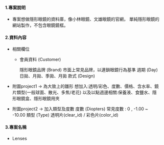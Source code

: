 #### 1.專案說明
+   專案想做隱形眼鏡的資料庫，像小林眼鏡、文雄眼鏡的官網，
    單純隱形眼鏡的網站製作，不包含眼鏡鏡框。
#### 2.資料內容
+   相關欄位
      + 會員資料
        (Customer)

        隱形眼鏡品牌
        (Brand)
           市面上常見品牌，以連鎖眼鏡行為基準
        週期
        (Day)
          日拋、月拋、季拋、月拋
        款式
        (Design)


+ 附圖project1 -> 為大致上的雛形
    想加入:透明/彩色、度數、價格、含水率、鏡片類型(一般球面、散光、多焦/老花)
    以及以點週邊相關:保養液、食鹽水、隱形眼鏡盒、隱形眼鏡用夾

+ 附圖project2 -> 加入類型及度數
    度數
    (Diopters)
      常見度數 : 0 , -1.00 ~ -10.00
   類型
    (Type)
     透明片(clear_id) / 彩色片(color_id)


#### 3.專案名稱
+    Lenses